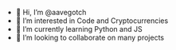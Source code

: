 - 👋 Hi, I’m @aavegotch
- 👀 I’m interested in Code and Cryptocurrencies 
- 🌱 I’m currently learning Python and JS
- 💞️ I’m looking to collaborate on many projects

<!---
aavegotch/aavegotch is a ✨ special ✨ repository because its `README.md` (this file) appears on your GitHub profile.
You can click the Preview link to take a look at your changes.
--->
